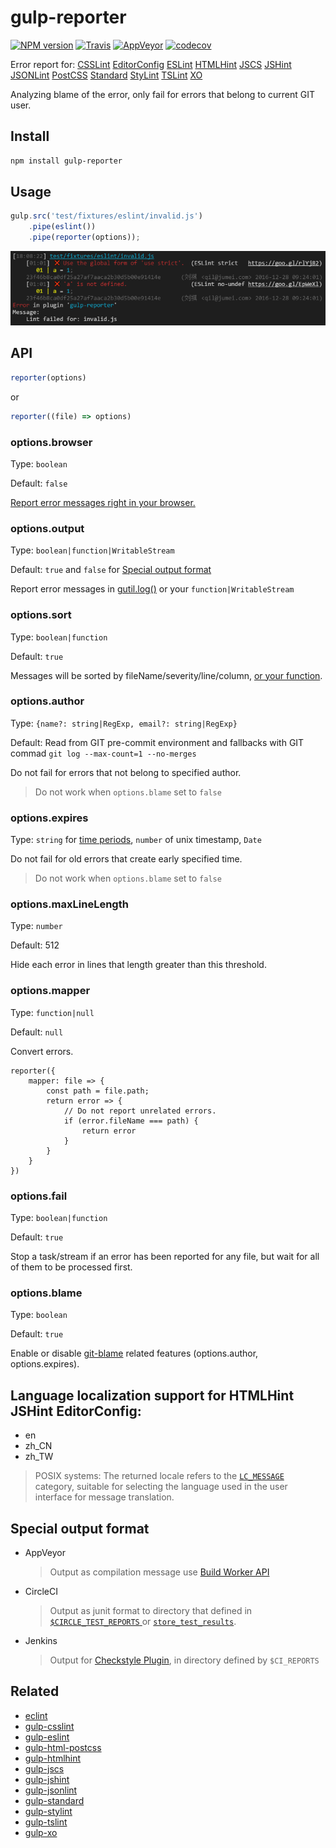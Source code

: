 gulp-reporter
======

[![NPM version](https://img.shields.io/npm/v/gulp-reporter.svg?style=flat-square)](https://www.npmjs.com/package/gulp-reporter)
[![Travis](https://img.shields.io/travis/gucong3000/gulp-reporter.svg?&label=Linux)](https://travis-ci.org/gucong3000/gulp-reporter)
[![AppVeyor](https://img.shields.io/appveyor/ci/gucong3000/gulp-reporter.svg?&label=Windows)](https://ci.appveyor.com/project/gucong3000/gulp-reporter)
[![codecov](https://img.shields.io/codecov/c/github/gucong3000/gulp-reporter.svg)](https://codecov.io/gh/gucong3000/gulp-reporter)

Error report for:
[CSSLint](https://github.com/lazd/gulp-csslint)
[EditorConfig](https://github.com/jedmao/eclint)
[ESLint](https://github.com/adametry/gulp-eslint)
[HTMLHint](https://github.com/bezoerb/gulp-htmlhint)
[JSCS](https://github.com/jscs-dev/gulp-jscs)
[JSHint](https://github.com/spalger/gulp-jshint)
[JSONLint](https://github.com/rogeriopvl/gulp-jsonlint)
[PostCSS](https://github.com/StartPolymer/gulp-html-postcss)
[Standard](https://github.com/emgeee/gulp-standard)
[StyLint](https://github.com/danielhusar/gulp-stylint)
[TSLint](https://github.com/panuhorsmalahti/gulp-tslint)
[XO](https://github.com/sindresorhus/gulp-xo)

Analyzing blame of the error, only fail for errors that belong to current GIT user.

## Install

```bash
npm install gulp-reporter
```

## Usage

```js
gulp.src('test/fixtures/eslint/invalid.js')
	.pipe(eslint())
	.pipe(reporter(options));
```

![demo](demo.png)

## API

```js
reporter(options)
```
or

```js
reporter((file) => options)
```

### options.browser

Type: `boolean`

Default: `false`

[Report error messages right in your browser.](http://postcss.github.io/postcss-browser-reporter/screenshot.png)

### options.output

Type: `boolean|function|WritableStream`

Default: `true` and `false` for [Special output format](#special-output-format)

Report error messages in [gutil.log()](https://github.com/gulpjs/gulp-util#logmsg) or your `function|WritableStream`

### options.sort

Type: `boolean|function`

Default: `true`

Messages will be sorted by fileName/severity/line/column, [or your function](https://developer.mozilla.org/en/docs/Web/JavaScript/Reference/Global_Objects/Array/sort#Parameters).


### options.author
Type: `{name?: string|RegExp, email?: string|RegExp}`

Default: Read from GIT pre-commit environment and fallbacks with GIT commad `git log --max-count=1 --no-merges`

Do not fail for errors that not belong to specified author.

> Do not work when `options.blame` set to `false`

### options.expires

Type: `string` for [time periods](https://www.npmjs.com/package/to-time#usage), `number` of unix timestamp, `Date`

Do not fail for old errors that create early specified time.

> Do not work when `options.blame` set to `false`

### options.maxLineLength

Type: `number`

Default: 512

Hide each error in lines that length greater than this threshold.

### options.mapper

Type: `function|null`

Default: `null`

Convert errors.

```
reporter({
	mapper: file => {
		const path = file.path;
		return error => {
			// Do not report unrelated errors.
			if (error.fileName === path) {
				return error
			}
		}
	}
})
```

### options.fail

Type: `boolean|function`

Default: `true`

Stop a task/stream if an error has been reported for any file, but wait for all of them to be processed first.

### options.blame

Type: `boolean`

Default: `true`

Enable or disable [git-blame](https://git-scm.com/docs/git-blame) related features (options.author, options.expires).

## Language localization support for HTMLHint JSHint EditorConfig:

- en
- zh_CN
- zh_TW

> POSIX systems: The returned locale refers to the [`LC_MESSAGE`](http://www.gnu.org/software/libc/manual/html_node/Locale-Categories.html#Locale-Categories) category, suitable for selecting the language used in the user interface for message translation.

## Special output format

- AppVeyor
	> Output as compilation message use [Build Worker API](https://www.appveyor.com/docs/build-worker-api/#add-compilation-message)
- CircleCI
	> Output as junit format to directory that defined in [`$CIRCLE_TEST_REPORTS` ](https://circleci.com/docs/1.0/test-metadata/) or [`store_test_results`](https://circleci.com/docs/2.0/collect-test-data/).
- Jenkins
	> Output for [Checkstyle Plugin](https://wiki.jenkins.io/display/JENKINS/Checkstyle+Plugin), in directory defined by `$CI_REPORTS`

## Related

- [eclint](https://github.com/jedmao/eclint)
- [gulp-csslint](https://github.com/lazd/gulp-csslint)
- [gulp-eslint](https://github.com/adametry/gulp-eslint)
- [gulp-html-postcss](https://github.com/StartPolymer/gulp-html-postcss)
- [gulp-htmlhint](https://github.com/bezoerb/gulp-htmlhint)
- [gulp-jscs](https://github.com/jscs-dev/gulp-jscs)
- [gulp-jshint](https://github.com/spalger/gulp-jshint)
- [gulp-jsonlint](https://github.com/rogeriopvl/gulp-jsonlint)
- [gulp-standard](https://github.com/emgeee/gulp-standard)
- [gulp-stylint](https://github.com/danielhusar/gulp-stylint)
- [gulp-tslint](https://github.com/panuhorsmalahti/gulp-tslint)
- [gulp-xo](https://github.com/sindresorhus/gulp-xo)
